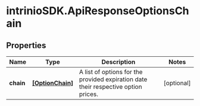 # intrinioSDK.ApiResponseOptionsChain

## Properties
Name | Type | Description | Notes
------------ | ------------- | ------------- | -------------
**chain** | [**[OptionChain]**](OptionChain.md) | A list of options for the provided expiration date their respective option prices. | [optional] 



